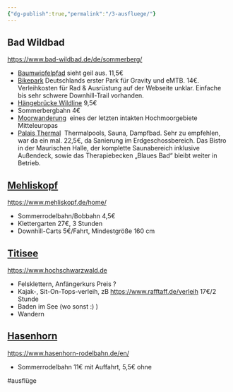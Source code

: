 ```yaml
---
{"dg-publish":true,"permalink":"/3-ausfluege/"}
---
```


## Bad Wildbad

https://www.bad-wildbad.de/de/sommerberg/

- [Baumwipfelpfad](geo:48.75110292881235,8.534531593322756)
sieht geil aus. 11,5€
- [Bikepark](geo:48.756721176899376,8.549181818962099)
Deutschlands erster Park für Gravity und eMTB. 14€. Verleihkosten für Rad & Ausrüstung auf der Webseite unklar. Einfache bis sehr schwere Downhill-Trail vorhanden.
- [Hängebrücke Wildline](geo:48.745480347016695,8.532986640930178)
9,5€
- Sommerbergbahn
4€
- [Moorwanderung](geo:48.715220650000006,8.462886512854706) 
 eines der letzten intakten Hochmoorgebiete Mitteleuropas
- [Palais Thermal](geo:48.749679,8.550895707527175) 
 Thermalpools, Sauna, Dampfbad. Sehr zu empfehlen, war da ein mal. 22,5€, da Sanierung im Erdgeschossbereich. Das Bistro in der Maurischen Halle, der komplette Saunabereich inklusive Außendeck, sowie das Therapiebecken „Blaues Bad“ bleibt weiter in Betrieb.



## [Mehliskopf](geo:48.656907,8.241716)

https://www.mehliskopf.de/home/

- Sommerrodelbahn/Bobbahn 
4,5€
- Klettergarten
27€, 3 Stunden
- Downhill-Carts
5€/Fahrt, Mindestgröße 160 cm


## [Titisee](geo:47.8932083,8.146235749072751)

https://www.hochschwarzwald.de

- Felsklettern, Anfängerkurs Preis ?
- Kajak-, Sit-On-Tops-verleih, zB https://www.rafftaff.de/verleih 17€/2 Stunde
- Baden im See (wo sonst :) )
- Wandern

## [Hasenhorn](geo:47.829626,7.94951)

https://www.hasenhorn-rodelbahn.de/en/

- Sommerrodelbahn 11€ mit Auffahrt, 5,5€ ohne

#ausflüge